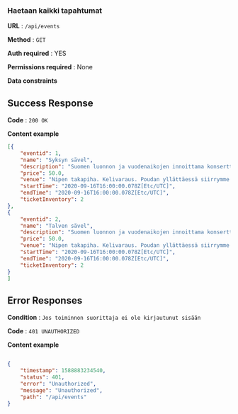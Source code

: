 ### Haetaan kaikki tapahtumat

**URL** : `/api/events`

**Method** : `GET`

**Auth required** : YES

**Permissions required** : None

**Data constraints**


## Success Response


**Code** : `200 OK`

**Content example**

```json
[{
    "eventid": 1,
    "name": "Syksyn sävel",
    "description": "Suomen luonnon ja vuodenaikojen innoittama konserttiesitys. Soittimina tusina sadeputkea ja märkä rätti",
    "price": 50.0,
    "venue": "Nipen takapiha. Kelivaraus. Poudan yllättäessä siirrymme roskakatokseen",
    "startTime": "2020-09-16T16:00:00.078Z[Etc/UTC]",
    "endTime": "2020-09-16T16:00:00.078Z[Etc/UTC]",
    "ticketInventory": 2
},
{
    "eventid": 2,
    "name": "Talven sävel",
    "description": "Suomen luonnon ja vuodenaikojen innoittama konserttiesitys. Soittimina tusina sadeputkea ja märkä rätti",
    "price": 50.0,
    "venue": "Nipen takapiha. Kelivaraus. Poudan yllättäessä siirrymme roskakatokseen",
    "startTime": "2020-09-16T16:00:00.078Z[Etc/UTC]",
    "endTime": "2020-09-16T16:00:00.078Z[Etc/UTC]",
    "ticketInventory": 2
}
]
```
## Error Responses

**Condition** : `Jos toiminnon suorittaja ei ole kirjautunut sisään`

**Code** : `401 UNAUTHORIZED`

**Content example**

```json

{
    "timestamp": 1588883234540,
    "status": 401,
    "error": "Unauthorized",
    "message": "Unauthorized",
    "path": "/api/events"
}

```








